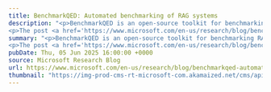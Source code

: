 ```yaml
---
title: BenchmarkQED: Automated benchmarking of RAG systems
description: "<p>BenchmarkQED is an open-source toolkit for benchmarking RAG systems using automated query generation, evaluation, and dataset prep. It shows that LazyGraphRAG outperforms standard methods, especially on complex, global queries.</p>
<p>The post <a href='https://www.microsoft.com/en-us/research/blog/benchmarkqed-automated-benchmarking-of-rag-systems/'>BenchmarkQED: Automated benchmarking of RAG systems</a> appeared first on <a href='https://www.microsoft.com/en-us/research'>Microsoft Research</a>.</p>"
summary: "<p>BenchmarkQED is an open-source toolkit for benchmarking RAG systems using automated query generation, evaluation, and dataset prep. It shows that LazyGraphRAG outperforms standard methods, especially on complex, global queries.</p>
<p>The post <a href='https://www.microsoft.com/en-us/research/blog/benchmarkqed-automated-benchmarking-of-rag-systems/'>BenchmarkQED: Automated benchmarking of RAG systems</a> appeared first on <a href='https://www.microsoft.com/en-us/research'>Microsoft Research</a>.</p>"
pubDate: Thu, 05 Jun 2025 16:00:00 +0000
source: Microsoft Research Blog
url: https://www.microsoft.com/en-us/research/blog/benchmarkqed-automated-benchmarking-of-rag-systems/
thumbnail: "https://img-prod-cms-rt-microsoft-com.akamaized.net/cms/api/am/imageFileData/RE1Mu3b?ver=5c31&h=30"
---
```


